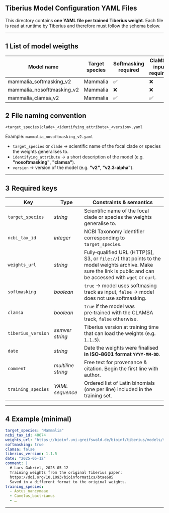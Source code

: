 ## Tiberius Model Configuration YAML Files

This directory contains **one YAML file per trained Tiberius weight**.
Each file is read at runtime by Tiberius and therefore must follow the schema below. 

---

## 1  List of model weigths

| Model name | Target species | Softmasking required | ClaMSA input required| 
| ----------------|------------------|-------------------|------------------|
| mammalia_softmasking_v2 | Mammalia | :white_check_mark: |  :x:| 
| mammalia_nosofttmasking_v2 | Mammalia | :x: |  :x:| 
| mammalia_clamsa_v2 | Mammalia | :white_check_mark: |  :white_check_mark:| 


## 2  File naming convention

```
<target_species|clade>_<identifying_attribute>_<version>.yaml
```

Example:  `mammalia_nosoftmasking_v2.yaml`
* `target_species` or `clade` → scientific name of the focal clade or species the weights generalises to.
* `identifying_attribute` → a short description of the model (e.g. **"nosoftmasking"**, **"clamsa"**).
* `version` → version of the model (e.g. **"v2"**, **"v2.3-alpha"**).

---

## 3  Required keys

| Key                                | Type               | Constraints & semantics                                                                                                                                                                                       |
| ---------------------------------- | ------------------ | ------------------------------------------------------------------------------------------------------------------------------------------------------------------------------------------------------------- |
| `target_species`                   | *string*           | Scientific name of the focal clade or species the weights generalise to. |
| `ncbi_tax_id`                      | *integer*          | NCBI Taxonomy identifier corresponding to `target_species`.                       |
| `weights_url`                      | *string*           | Fully‑qualified URL (HTTP\[S], S3, or `file://`) that points to the model weights archive. Make sure the link is public and can be accessed with `wget` or `curl`. |
| `softmasking`                      | *boolean*          | `true` → model uses softmasing track as input,                                                                                                                    `false` → model does not use softmasking. |
| `clamsa`                           | *boolean*          | `true` if the model was pre‑trained with the CLAMSA track, `false` otherwise.                                                                                                                       |
| `tiberius_version`                 | *semver string*    | Tiberius version at training time that can load the weights (e.g. `1.1.5`). |
| `date`                             | *string*           | Date the weights were finalised **in ISO‑8601 format `YYYY-MM-DD`**.                                                                                                                               |
| `comment`                          | *multiline string* | Free text for provenance & citation. Begin the first line with author.                                                  |
| `training_species`                 | *YAML sequence*    | Ordered list of Latin binomials (one per line) included in the training set.                                                                                         |


---

## 4  Example (minimal)

```yaml
target_species: "Mammalia"
ncbi_tax_id: 40674
weights_url: "https://bioinf.uni-greifswald.de/bioinf/tiberius/models/tiberius_weights_v2.tar.gz"
softmasking: true
clamsa: false
tiberius_version: 1.1.5
date: "2025-05-12"
comment: |
  # Lars Gabriel, 2025‑05‑12
  Training weights from the original Tiberius paper:
  https://doi.org/10.1093/bioinformatics/btae685
  Saved in a different format to the original weights.
training_species:
  - Aotus_nancymaae
  - Camelus_bactrianus
  - …
```

---